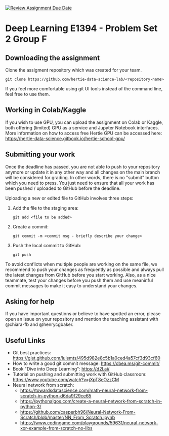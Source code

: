 [![Review Assignment Due Date](https://classroom.github.com/assets/deadline-readme-button-22041afd0340ce965d47ae6ef1cefeee28c7c493a6346c4f15d667ab976d596c.svg)](https://classroom.github.com/a/Pj6Hy7cJ)
# Deep Learning E1394 - Problem Set 2 Group F

## Downloading the assignment
Clone the assigment repository which was created for your team. 
```
git clone https://github.com/hertie-data-science-lab/<repository-name>
```
If you feel more comfortable using git UI tools instead of the command line, feel free to use them.


## Working in Colab/Kaggle

If you wish to use GPU, you can upload the assignment on Colab or Kaggle, both offering (limited) GPU as a service and Jupyter Notebook interfaces. 
More information on how to access free Hertie GPU can be accessed here: https://hertie-data-science.gitbook.io/hertie-school-gpu/


## Submitting your work

Once the deadline has passed, you are not able to push to your repository anymore or update it in any other way and all changes on the main branch will be considered for grading. In other words, there is no "submit" button which you need to press. You just need to ensure that all your work has been pushed / uploaded to GitHub before the deadline.

Uploading a new or edited file to GitHub involves three steps:
1. Add the file to the staging area:
    ```
    git add <file to be added>
    ```
2. Create a commit:
    ```
    git commit -m <commit msg - briefly describe your change>
    ```
3. Push the local commit to GitHub:
    ```
    git push
    ```

To avoid conflicts when multiple people are working on the same file, we recommend to push your changes as frequently as possible and always pull the latest changes from GitHub before you start working. Also, as a nice teammate, test your changes before you push them and use meaninful commit messages to make it easy to understand your changes.

## Asking for help

If you have important questions or believe to have spotted an error, please open an issue on your repository and mention the teaching assistant with @chiara-fb and @henrycgbaker.

## Useful Links
* Git best practices: https://gist.github.com/luismts/495d982e8c5b1a0ced4a57cf3d93cf60
* How to write a good git commit message: https://cbea.ms/git-commit/
* Book "Dive into Deep Learning": https://d2l.ai/
* Tutorial on pushing and submitting work with GitHub classroom: https://www.youtube.com/watch?v=jXpT8eOzzCM
* Neural network from scratch:
    * https://towardsdatascience.com/math-neural-network-from-scratch-in-python-d6da9f29ce65
    * https://pythonalgos.com/create-a-neural-network-from-scratch-in-python-3/
    * https://github.com/casperbh96/Neural-Network-From-Scratch/blob/master/NN_From_Scratch.ipynb
    * https://www.codingame.com/playgrounds/59631/neural-network-xor-example-from-scratch-no-libs
